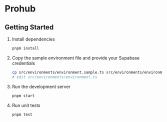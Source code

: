 # Prohub

## Getting Started

1. Install dependencies
   ```bash
   pnpm install
   ```
2. Copy the sample environment file and provide your Supabase credentials
   ```bash
   cp src/environments/environment.sample.ts src/environments/environment.ts
   # edit src/environments/environment.ts
   ```
3. Run the development server
   ```bash
   pnpm start
   ```
4. Run unit tests
   ```bash
   pnpm test
   ```

